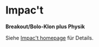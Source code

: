 # Impac't

**Breakout/Bolo-Klon plus Physik**

Siehe [Impac't homepage](http://ola-ct.github.io/impac-t) für Details.
